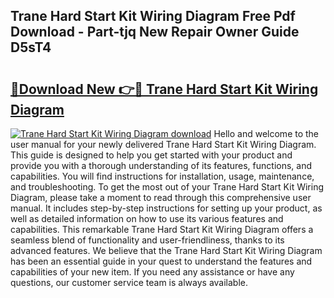 ## Trane Hard Start Kit Wiring Diagram Free Pdf Download - Part-tjq New Repair Owner Guide D5sT4

# <h2><a href="http://dfrttc.blite.top/?on=Trane+Hard+Start+Kit+Wiring+Diagram">🔗Download New 👉🔴 Trane Hard Start Kit Wiring Diagram</a></h2>

[![Trane Hard Start Kit Wiring Diagram download](https://i.imgur.com/lujVjoI.png)](http://dfrttc.blite.top/?on=Trane+Hard+Start+Kit+Wiring+Diagram)
Hello and welcome to the user manual for your newly delivered Trane Hard Start Kit Wiring Diagram. This guide is designed to help you get started with your product and provide you with a thorough understanding of its features, functions, and capabilities. You will find instructions for installation, usage, maintenance, and troubleshooting. To get the most out of your Trane Hard Start Kit Wiring Diagram, please take a moment to read through this comprehensive user manual. It includes step-by-step instructions for setting up your product, as well as detailed information on how to use its various features and capabilities. This remarkable Trane Hard Start Kit Wiring Diagram offers a seamless blend of functionality and user-friendliness, thanks to its advanced features. We believe that the Trane Hard Start Kit Wiring Diagram has been an essential guide in your quest to understand the features and capabilities of your new item. If you need any assistance or have any questions, our customer service team is always available.
